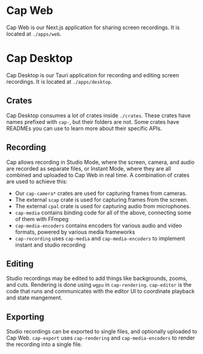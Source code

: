 # Cap Web

Cap Web is our Next.js application for sharing screen recordings.
It is located at `./apps/web`.

# Cap Desktop

Cap Desktop is our Tauri application for recording and editing screen recordings.
It is located at `./apps/desktop`.

## Crates

Cap Desktop consumes a lot of crates inside `./crates`.
These crates have names prefixed with `cap-`, but their folders are not.
Some crates have READMEs you can use to learn more about their specific APIs.

## Recording

Cap allows recording in Studio Mode, where the screen, camera, and audio are recorded as separate files, or Instant Mode, where they are all combined and uploaded to Cap Web in real time.
A combination of crates are used to achieve this:
- Our `cap-camera*` crates are used for capturing frames from cameras.
- The external `scap` crate is used for capturing frames from the screen.
- The external `cpal` crate is used for capturing audio from microphones.
- `cap-media` contains binding code for all of the above, connecting some of them with FFmpeg
- `cap-media-encoders` contains encoders for various audio and video formats, powered by various media frameworks
- `cap-recording` uses `cap-media` and `cap-media-encoders` to implement instant and studio recording

## Editing

Studio recordings may be edited to add things like backgrounds, zooms, and cuts. Rendering is done using `wgpu` in `cap-rendering`.
`cap-editor` is the code that runs and communicates with the editor UI to coordinate playback and state mangement.

## Exporting

Studio recordings can be exported to single files, and optionally uploaded to Cap Web. `cap-export` uses `cap-rendering` and `cap-media-encoders` to render the recording into a single file.
